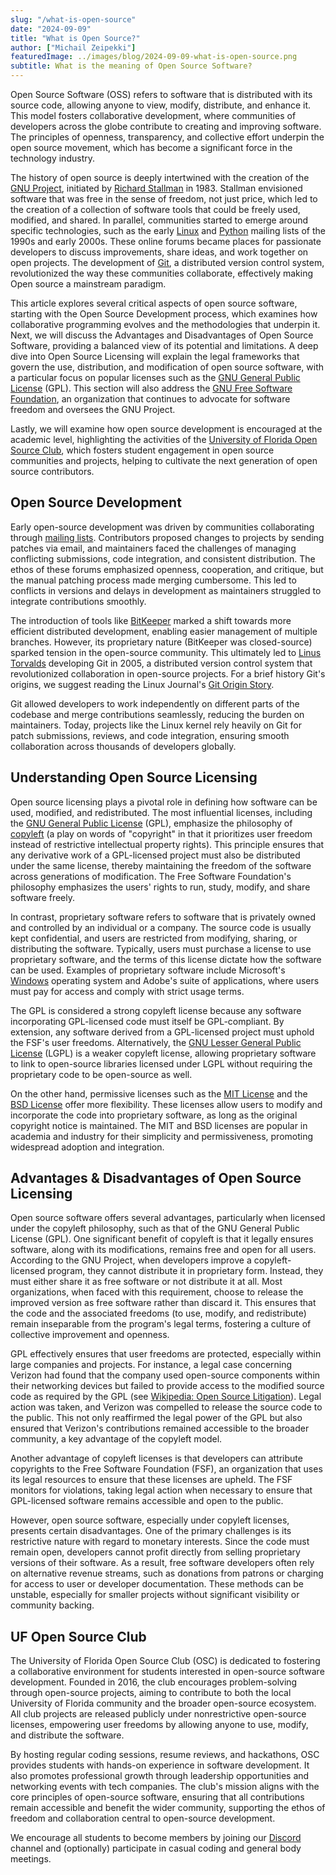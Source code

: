 ```yaml
---
slug: "/what-is-open-source"
date: "2024-09-09"
title: "What is Open Source?"
author: ["Michail Zeipekki"]
featuredImage: ../images/blog/2024-09-09-what-is-open-source.png
subtitle: What is the meaning of Open Source Software?
---
```


Open Source Software (OSS) refers to software that is distributed with its source code, allowing anyone to view, modify, distribute, and enhance it. This model fosters collaborative development, where communities of developers across the globe contribute to creating and improving software. The principles of openness, transparency, and collective effort underpin the open source movement, which has become a significant force in the technology industry.

The history of open source is deeply intertwined with the creation of the [GNU Project](https://www.gnu.org/home.en.html), initiated by [Richard Stallman](https://en.wikipedia.org/wiki/Richard_Stallman) in 1983. Stallman envisioned software that was free in the sense of freedom, not just price, which led to the creation of a collection of software tools that could be freely used, modified, and shared. In parallel, communities started to emerge around specific technologies, such as the early [Linux](https://www.kernel.org/) and [Python](https://www.python.org/) mailing lists of the 1990s and early 2000s. These online forums became places for passionate developers to discuss improvements, share ideas, and work together on open projects. The development of [Git](https://git-scm.com/), a distributed version control system, revolutionized the way these communities collaborate, effectively making Open source a mainstream paradigm.

This article explores several critical aspects of open source software, starting with the Open Source Development process, which examines how collaborative programming evolves and the methodologies that underpin it. Next, we will discuss the Advantages and Disadvantages of Open Source Software, providing a balanced view of its potential and limitations. A deep dive into Open Source Licensing will explain the legal frameworks that govern the use, distribution, and modification of open source software, with a particular focus on popular licenses such as the [GNU General Public License](https://www.gnu.org/licenses/quick-guide-gplv3.html) (GPL). This section will also address the [GNU Free Software Foundation](https://www.fsf.org/), an organization that continues to advocate for software freedom and oversees the GNU Project.

Lastly, we will examine how open source development is encouraged at the academic level, highlighting the activities of the [University of Florida Open Source Club](https://ufosc.org/about/), which fosters student engagement in open source communities and projects, helping to cultivate the next generation of open source contributors.

## Open Source Development
Early open-source development was driven by communities collaborating through [mailing lists](https://en.wikipedia.org/wiki/Linux_kernel_mailing_list). Contributors proposed changes to projects by sending patches via email, and maintainers faced the challenges of managing conflicting submissions, code integration, and consistent distribution. The ethos of these forums emphasized openness, cooperation, and critique, but the manual patching process made merging cumbersome. This led to conflicts in versions and delays in development as maintainers struggled to integrate contributions smoothly​.

The introduction of tools like [BitKeeper](https://en.wikipedia.org/wiki/BitKeeper) marked a shift towards more efficient distributed development, enabling easier management of multiple branches. However, its proprietary nature (BitKeeper was closed-source) sparked tension in the open-source community. This ultimately led to [Linus Torvalds](https://en.wikipedia.org/wiki/Linus_Torvalds) developing Git in 2005, a distributed version control system that revolutionized collaboration in open-source projects​. For a brief history Git's origins, we suggest reading the Linux Journal's [Git Origin Story](https://www.linuxjournal.com/content/git-origin-story).

Git allowed developers to work independently on different parts of the codebase and merge contributions seamlessly, reducing the burden on maintainers. Today, projects like the Linux kernel rely heavily on Git for patch submissions, reviews, and code integration, ensuring smooth collaboration across thousands of developers globally.

## Understanding Open Source Licensing

Open source licensing plays a pivotal role in defining how software can be used, modified, and redistributed. The most influential licenses, including the [GNU General Public License](https://www.gnu.org/licenses/gpl-3.0.en.html) (GPL), emphasize the philosophy of [copyleft](https://www.gnu.org/licenses/copyleft.en.html) (a play on words of "copyright" in that it prioritizes user freedom instead of restrictive intellectual property rights). This principle ensures that any derivative work of a GPL-licensed project must also be distributed under the same license, thereby maintaining the freedom of the software across generations of modification. The Free Software Foundation's philosophy emphasizes the users' rights to run, study, modify, and share software freely.

In contrast, proprietary software refers to software that is privately owned and controlled by an individual or a company. The source code is usually kept confidential, and users are restricted from modifying, sharing, or distributing the software. Typically, users must purchase a license to use proprietary software, and the terms of this license dictate how the software can be used. Examples of proprietary software include Microsoft's [Windows](https://www.microsoft.com/en-us/windows) operating system and Adobe's suite of applications, where users must pay for access and comply with strict usage terms.

The GPL is considered a strong copyleft license because any software incorporating GPL-licensed code must itself be GPL-compliant. By extension, any software derived from a GPL-licensed project must uphold the FSF's user freedoms. Alternatively, the [GNU Lesser General Public License](https://www.gnu.org/licenses/lgpl-3.0.en.html) (LGPL) is a weaker copyleft license, allowing proprietary software to link to open-source libraries licensed under LGPL without requiring the proprietary code to be open-source as well.

On the other hand, permissive licenses such as the [MIT License](https://opensource.org/license/mit) and the [BSD License](https://opensource.org/license/bsd-3-clause) offer more flexibility. These licenses allow users to modify and incorporate the code into proprietary software, as long as the original copyright notice is maintained. The MIT and BSD licenses are popular in academia and industry for their simplicity and permissiveness, promoting widespread adoption and integration.

## Advantages & Disadvantages of Open Source Licensing

Open source software offers several advantages, particularly when licensed under the copyleft philosophy, such as that of the GNU General Public License (GPL). One significant benefit of copyleft is that it legally ensures software, along with its modifications, remains free and open for all users. According to the GNU Project, when developers improve a copyleft-licensed program, they cannot distribute it in proprietary form. Instead, they must either share it as free software or not distribute it at all. Most organizations, when faced with this requirement, choose to release the improved version as free software rather than discard it. This ensures that the code and the associated freedoms (to use, modify, and redistribute) remain inseparable from the program's legal terms, fostering a culture of collective improvement and openness​.

GPL effectively ensures that user freedoms are protected, especially within large companies and projects. For instance, a legal case concerning Verizon had found that the company used open-source components within their networking devices but failed to provide access to the modified source code as required by the GPL (see [Wikipedia: Open Source Litigation](https://en.wikipedia.org/wiki/Open_source_license_litigation)). Legal action was taken, and Verizon was compelled to release the source code to the public. This not only reaffirmed the legal power of the GPL but also ensured that Verizon's contributions remained accessible to the broader community, a key advantage of the copyleft model.

Another advantage of copyleft licenses is that developers can attribute copyrights to the Free Software Foundation (FSF), an organization that uses its legal resources to ensure that these licenses are upheld. The FSF monitors for violations, taking legal action when necessary to ensure that GPL-licensed software remains accessible and open to the public.

However, open source software, especially under copyleft licenses, presents certain disadvantages. One of the primary challenges is its restrictive nature with regard to monetary interests. Since the code must remain open, developers cannot profit directly from selling proprietary versions of their software. As a result, free software developers often rely on alternative revenue streams, such as donations from patrons or charging for access to user or developer documentation. These methods can be unstable, especially for smaller projects without significant visibility or community backing​.

## UF Open Source Club
The University of Florida Open Source Club (OSC) is dedicated to fostering a collaborative environment for students interested in open-source software development. Founded in 2016, the club encourages problem-solving through open-source projects, aiming to contribute to both the local University of Florida community and the broader open-source ecosystem. All club projects are released publicly under nonrestrictive open-source licenses, empowering user freedoms by allowing anyone to use, modify, and distribute the software.

By hosting regular coding sessions, resume reviews, and hackathons, OSC provides students with hands-on experience in software development. It also promotes professional growth through leadership opportunities and networking events with tech companies. The club's mission aligns with the core principles of open-source software, ensuring that all contributions remain accessible and benefit the wider community, supporting the ethos of freedom and collaboration central to open-source development.

We encourage all students to become members by joining our [Discord](https://discord.com/invite/Gsxej6u) channel and (optionally) participate in casual coding and general body meetings.
